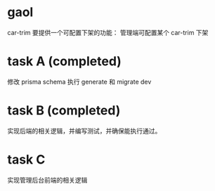 # gaol

car-trim 要提供一个可配置下架的功能：
管理端可配置某个 car-trim 下架

# task A (completed)

修改 prisma schema
执行 generate 和 migrate dev

# task B (completed)

实现后端的相关逻辑，并编写测试，并确保能执行通过。

# task C

实现管理后台前端的相关逻辑
